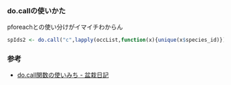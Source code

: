 ### do.callの使いかた
pforeachとの使い分けがイマイチわからん

```.R
spIds2 <- do.call("c",lapply(occList,function(x){unique(x$species_id)})) %>% unique() %>% sort()
```

### 参考
- [do.call関数の使いみち - 盆栽日記][1]

[1]:http://d.hatena.ne.jp/dichika/20151213/p1
